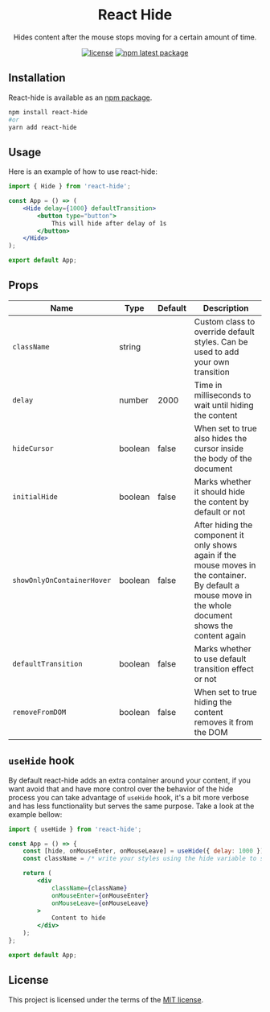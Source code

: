 <h1 align="center">React Hide</h1>

<div align="center">

Hides content after the mouse stops moving for a certain amount of time.

[![license](https://img.shields.io/badge/license-MIT-blue.svg)](/LICENSE.md)
[![npm latest package](https://img.shields.io/npm/v/react-hide/latest.svg)](https://www.npmjs.com/package/react-hide)

</div>

## Installation

React-hide is available as an [npm package](https://www.npmjs.com/package/react-hide).

```sh
npm install react-hide
#or
yarn add react-hide
```

## Usage

Here is an example of how to use react-hide:

```jsx
import { Hide } from 'react-hide';

const App = () => (
    <Hide delay={1000} defaultTransition>
        <button type="button">
            This will hide after delay of 1s
        </button>
    </Hide>
);

export default App;
```

## Props

|  Name                      | Type      | Default      | Description     |
| -------------------------- |---------- | ------------ | --------------- |
| `className`                | string    |              | Custom class to override default styles. Can be used to add your own transition |
| `delay`                    | number    |    2000      | Time in milliseconds to wait until hiding the content |
| `hideCursor`               | boolean   |   false      | When set to true also hides the cursor inside the body of the document |
| `initialHide`              | boolean   |   false      | Marks whether it should hide the content by default or not |
| `showOnlyOnContainerHover` | boolean   |   false      | After hiding the component it only shows again if the mouse moves in the container. By default a mouse move in the whole document shows the content again |
| `defaultTransition`        | boolean   |   false      | Marks whether to use default transition effect or not |
| `removeFromDOM`            | boolean   |   false      | When set to true hiding the content removes it from the DOM |

## `useHide` hook

By default react-hide adds an extra container around your content, if you want avoid that and have more control over the behavior of the hide process you can take advantage of `useHide` hook, it's a bit more verbose and has less functionality but serves the same purpose. 
Take a look at the example bellow:

```jsx
import { useHide } from 'react-hide';

const App = () => {
    const [hide, onMouseEnter, onMouseLeave] = useHide({ delay: 1000 });
    const className = /* write your styles using the hide variable to show/hide the content */;

    return (
        <div
            className={className}
            onMouseEnter={onMouseEnter}
            onMouseLeave={onMouseLeave}
        >
            Content to hide
        </div>
    );
};

export default App;
```

## License

This project is licensed under the terms of the [MIT license](/LICENSE.md).
